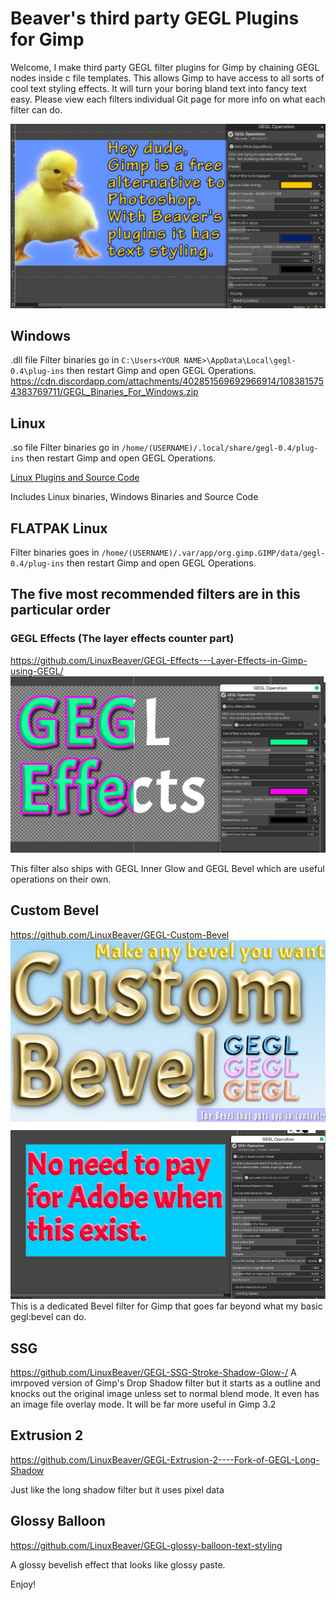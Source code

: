 Beaver's third party GEGL Plugins for Gimp
=========
Welcome, I make third party GEGL filter plugins for Gimp by chaining GEGL nodes inside c file templates. This allows Gimp to have access to all sorts of cool text styling effects. It will turn your boring bland text into fancy text easy. Please view each filters individual Git page for more info on what each filter can do.


![image preview](text.png  )

## Windows
.dll file Filter binaries go in `C:\Users<YOUR NAME>\AppData\Local\gegl-0.4\plug-ins` then restart Gimp and open GEGL Operations.
https://cdn.discordapp.com/attachments/402851569692966914/1083815754383769711/GEGL_Binaries_For_Windows.zip
  
## Linux 
.so file Filter binaries go in `/home/(USERNAME)/.local/share/gegl-0.4/plug-ins` then restart Gimp and open GEGL Operations. 

[Linux Plugins and Source Code](https://cdn.discordapp.com/attachments/402851569692966914/1083815754752864366/GEGL_Linux_plugins.zip)


Includes Linux binaries, Windows Binaries and Source Code 

## FLATPAK Linux
  Filter binaries goes in `/home/(USERNAME)/.var/app/org.gimp.GIMP/data/gegl-0.4/plug-ins` then restart Gimp and open GEGL Operations. 
  
  
  ## The five most recommended filters are in this particular order 
  
  
### GEGL Effects (The layer effects counter part)
https://github.com/LinuxBeaver/GEGL-Effects---Layer-Effects-in-Gimp-using-GEGL/
  ![image preview](effects4.png )  
  
  This filter also ships with GEGL Inner Glow and GEGL Bevel which are useful operations on their own.
  
## Custom Bevel
https://github.com/LinuxBeaver/GEGL-Custom-Bevel
  ![image preview](customb.png )
  This is a dedicated Bevel filter for Gimp that goes far beyond what my basic gegl:bevel can do.
  
## SSG
https://github.com/LinuxBeaver/GEGL-SSG-Stroke-Shadow-Glow-/
A imrpoved version of Gimp's Drop Shadow filter but it starts as a outline and knocks out the original image unless set to normal blend mode. It even has an image file overlay mode. It will be far more useful in Gimp 3.2
  
  
## Extrusion 2 
https://github.com/LinuxBeaver/GEGL-Extrusion-2----Fork-of-GEGL-Long-Shadow
 
   Just like the long shadow filter but it uses pixel data

  
## Glossy Balloon
https://github.com/LinuxBeaver/GEGL-glossy-balloon-text-styling
  
  
A glossy bevelish effect that looks like glossy paste.
  

  
  Enjoy!
  

